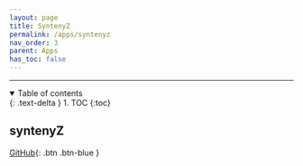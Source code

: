 ```yaml
---
layout: page
title: SyntenyZ
permalink: /apps/syntenyz
nav_order: 3
parent: Apps
has_toc: false
---
```


---

<details open markdown="block">
  <summary>
    Table of contents
  </summary>
  {: .text-delta }
1. TOC
{:toc}
</details>

## syntenyZ

[GitHub](https://github.com/eporetsky/syntenyZ){: .btn .btn-blue }